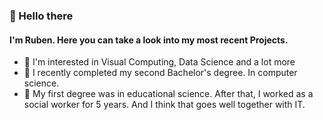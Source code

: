 ### 👋 Hello there 

#### I'm Ruben. Here you can take a look into my most recent Projects.

- 🌱 I'm interested in Visual Computing, Data Science and a lot more
- 📖 I recently completed my second Bachelor's degree. In computer science.
- 👀 My first degree was in educational science. After that, I worked as a social worker for 5 years. And I think that goes well together with IT.
